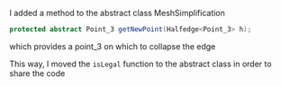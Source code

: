 I added a method to the abstract class MeshSimplification 
```java
protected abstract Point_3 getNewPoint(Halfedge<Point_3> h);
```
which provides a point_3 on which to collapse the edge


This way, I moved the ``isLegal`` function to the abstract class in order to share the code